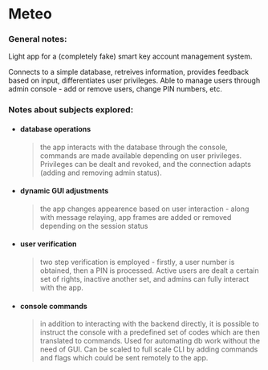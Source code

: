 # Meteo

<h3>General notes:</h3>

Light app for a (completely fake) smart key account management system.

Connects to a simple database, retreives information, provides feedback based on input, differentiates user privileges. Able to manage users through admin console - add or remove users, change PIN numbers, etc.

<h3>Notes about subjects explored:</h3>

+ <h4> database operations</h4>

	> the app interacts with the database through the console, commands are made available depending on user privileges. Privileges can be dealt and revoked, and the connection adapts (adding and removing admin status).

+ <h4> dynamic GUI adjustments</h4>

	> the app changes appearence based on user interaction - along with message relaying, app frames are added or removed depending on the session status

+ <h4> user verification</h4>

	> two step verification is employed - firstly, a user number is obtained, then a PIN is processed. Active users are dealt a certain set of rights, inactive another set, and admins can fully interact with the app.

+ <h4> console commands</h4>

	> in addition to interacting with the backend directly, it is possible to instruct the console with a predefined set of codes which are then translated to commands. Used for automating db work without the need of GUI. Can be scaled to full scale CLI by adding commands and flags which could be sent remotely to the app.